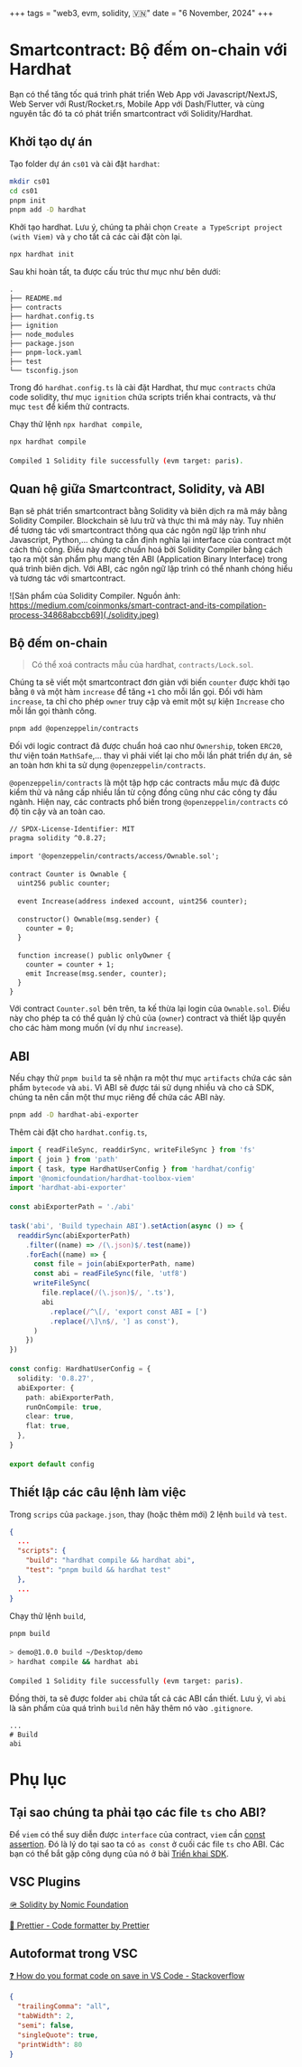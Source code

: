 +++
tags = "web3, evm, solidity, 🇻🇳"
date = "6 November, 2024"
+++

# Smartcontract: Bộ đếm on-chain với Hardhat

Bạn có thể tăng tốc quá trình phát triển Web App với Javascript/NextJS, Web Server với Rust/Rocket.rs, Mobile App với Dash/Flutter, và cùng nguyên tắc đó ta có phát triển smartcontract với Solidity/Hardhat.

## Khởi tạo dự án

Tạo folder dự án `cs01` và cài đặt `hardhat`:

```bash
mkdir cs01
cd cs01
pnpm init
pnpm add -D hardhat
```

Khởi tạo hardhat. Lưu ý, chúng ta phải chọn `Create a TypeScript project (with Viem)` và `y` cho tất cả các cài đặt còn lại.

```bash
npx hardhat init
```

Sau khi hoàn tất, ta được cấu trúc thư mục như bên dưới:

```base
.
├── README.md
├── contracts
├── hardhat.config.ts
├── ignition
├── node_modules
├── package.json
├── pnpm-lock.yaml
├── test
└── tsconfig.json
```

Trong đó `hardhat.config.ts` là cài đặt Hardhat, thư mục `contracts` chứa code solidity, thư mục `ignition` chứa scripts triển khai contracts, và thư mục `test` để kiểm thử contracts.

Chạy thử lệnh `npx hardhat compile`,

```bash
npx hardhat compile

Compiled 1 Solidity file successfully (evm target: paris).
```

## Quan hệ giữa Smartcontract, Solidity, và ABI

Bạn sẽ phát triển smartcontract bằng Solidity và biên dịch ra mã máy bằng Solidity Compiler. Blockchain sẽ lưu trữ và thực thi mã máy này. Tuy nhiên để tương tác với smartcontract thông qua các ngôn ngữ lập trình như Javascript, Python,... chúng ta cần định nghĩa lại interface của contract một cách thủ công. Điều này được chuẩn hoá bởi Solidity Compiler bằng cách tạo ra một sản phẩm phụ mang tên ABI (Application Binary Interface) trong quá trình biên dịch. Với ABI, các ngôn ngữ lập trình có thể nhanh chóng hiểu và tương tác với smartcontract.

![Sản phẩm của Solidity Compiler. Nguồn ảnh: https://medium.com/coinmonks/smart-contract-and-its-compilation-process-34868abccb69](./solidity.jpeg)

## Bộ đếm on-chain

> Có thể xoá contracts mẫu của hardhat, `contracts/Lock.sol`.

Chúng ta sẽ viết một smartcontract đơn giản với biến `counter` được khởi tạo bằng `0` và một hàm `increase` để tăng `+1` cho mỗi lần gọi. Đối với hàm `increase`, ta chỉ cho phép `owner` truy cập và emit một sự kiện `Increase` cho mỗi lần gọi thành công.

```bash
pnpm add @openzeppelin/contracts
```

Đối với logic contract đã được chuẩn hoá cao như `Ownership`, token `ERC20`, thư viện toán `MathSafe`,... thay vì phải viết lại cho mỗi lần phát triển dự án, sẽ an toàn hơn khi ta sử dụng `@openzeppelin/contracts`.

`@openzeppelin/contracts` là một tập hợp các contracts mẫu mực đã được kiểm thử và nâng cấp nhiều lần từ cộng đồng cũng như các công ty đầu ngành. Hiện nay, các contracts phổ biến trong `@openzeppelin/contracts` có độ tin cậy và an toàn cao.

```solidity label="Counter.sol" group="contract"
// SPDX-License-Identifier: MIT
pragma solidity ^0.8.27;

import '@openzeppelin/contracts/access/Ownable.sol';

contract Counter is Ownable {
  uint256 public counter;

  event Increase(address indexed account, uint256 counter);

  constructor() Ownable(msg.sender) {
    counter = 0;
  }

  function increase() public onlyOwner {
    counter = counter + 1;
    emit Increase(msg.sender, counter);
  }
}
```

Với contract `Counter.sol` bên trên, ta kế thừa lại login của `Ownable.sol`. Điều này cho phép ta có thể quản lý chủ của (`owner`) contract và thiết lập quyền cho các hàm mong muốn (ví dụ như `increase`).

## ABI

Nếu chạy thử `pnpm build` ta sẽ nhận ra một thư mục `artifacts` chứa các sản phẩm `bytecode` và `abi`. Vì ABI sẽ được tái sử dụng nhiều và cho cả SDK, chúng ta nên cần một thư mục riêng để chứa các ABI này.

```bash
pnpm add -D hardhat-abi-exporter
```

Thêm cài đặt cho `hardhat.config.ts`,

```ts label="" group="config"
import { readFileSync, readdirSync, writeFileSync } from 'fs'
import { join } from 'path'
import { task, type HardhatUserConfig } from 'hardhat/config'
import '@nomicfoundation/hardhat-toolbox-viem'
import 'hardhat-abi-exporter'

const abiExporterPath = './abi'

task('abi', 'Build typechain ABI').setAction(async () => {
  readdirSync(abiExporterPath)
    .filter((name) => /(\.json)$/.test(name))
    .forEach((name) => {
      const file = join(abiExporterPath, name)
      const abi = readFileSync(file, 'utf8')
      writeFileSync(
        file.replace(/(\.json)$/, '.ts'),
        abi
          .replace(/^\[/, 'export const ABI = [')
          .replace(/\]\n$/, '] as const'),
      )
    })
})

const config: HardhatUserConfig = {
  solidity: '0.8.27',
  abiExporter: {
    path: abiExporterPath,
    runOnCompile: true,
    clear: true,
    flat: true,
  },
}

export default config
```

## Thiết lập các câu lệnh làm việc

Trong `scrips` của `package.json`, thay (hoặc thêm mới) 2 lệnh `build` và `test`.

```json label="package.json" group="install"
{
  ...
  "scripts": {
    "build": "hardhat compile && hardhat abi",
    "test": "pnpm build && hardhat test"
  },
  ...
}
```

Chạy thử lệnh `build`,

```bash
pnpm build

> demo@1.0.0 build ~/Desktop/demo
> hardhat compile && hardhat abi

Compiled 1 Solidity file successfully (evm target: paris).
```

Đồng thời, ta sẽ được folder `abi` chứa tất cả các ABI cần thiết. Lưu ý, vì `abi` là sản phẩm của quá trình `build` nên hãy thêm nó vào `.gitignore`.

```text label=".gitignore" group="gitignore"
...
# Build
abi
```

# Phụ lục

## Tại sao chúng ta phải tạo các file `ts` cho ABI?

Để `viem` có thể suy diễn được `interface` của contract, `viem` cần [const assertion](https://www.typescriptlang.org/docs/handbook/release-notes/typescript-3-4.html#const-assertions). Đó là lý do tại sao ta có `as const` ở cuối các file `ts` cho ABI. Các bạn có thể bắt gặp công dụng của nó ở bài [Triển khai SDK](/blog/cs01-du-an-chuan-cong-nghiep-tren-ethereum/trien-khai-sdk).

## VSC Plugins

[🪖 Solidity by Nomic Foundation](https://marketplace.visualstudio.com/items?itemName=NomicFoundation.hardhat-solidity)

[🎨 Prettier - Code formatter by Prettier](https://marketplace.visualstudio.com/items?itemName=esbenp.prettier-vscode)

## Autoformat trong VSC

[❓ How do you format code on save in VS Code - Stackoverflow](https://stackoverflow.com/a/39973431/23764070)

```json label=".prettierrc.json" group="prettier"
{
  "trailingComma": "all",
  "tabWidth": 2,
  "semi": false,
  "singleQuote": true,
  "printWidth": 80
}
```
